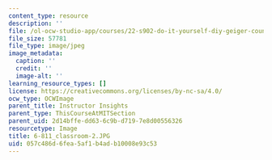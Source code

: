```yaml
---
content_type: resource
description: ''
file: /ol-ocw-studio-app/courses/22-s902-do-it-yourself-diy-geiger-counters-january-iap-2015/057c486d6fea5af1b4adb10008e93c53_6-811_classroom-2.JPG
file_size: 57781
file_type: image/jpeg
image_metadata:
  caption: ''
  credit: ''
  image-alt: ''
learning_resource_types: []
license: https://creativecommons.org/licenses/by-nc-sa/4.0/
ocw_type: OCWImage
parent_title: Instructor Insights
parent_type: ThisCourseAtMITSection
parent_uid: 2d14bffe-dd63-6c9b-d719-7e8d00556326
resourcetype: Image
title: 6-811_classroom-2.JPG
uid: 057c486d-6fea-5af1-b4ad-b10008e93c53
---
```

